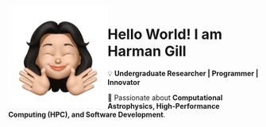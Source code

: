<img align="left" width="200" height="200" src="https://raw.githubusercontent.com/harmanxgill/harmanxgill/master/assets/GillH_avatar.png"/>
<h1> Hello World! I am Harman Gill </h1>

💡 **Undergraduate Researcher | Programmer | Innovator**

🚀 Passionate about **Computational Astrophysics, High-Performance Computing (HPC), and Software Development**.
